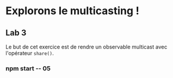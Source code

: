 <!-- .slide: class="exercice" -->

# Explorons le multicasting !

## Lab 3

Le but de cet exercice est de rendre un observable multicast avec l'opérateur `share()`.

### npm start -- 05
